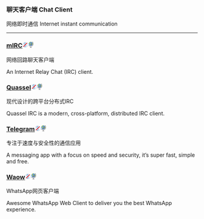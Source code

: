 ### 聊天客户端   Chat Client

网络即时通信   Internet instant communication

---

### [mIRC](http://www.mirc.com/)![](/assets/图片2.png)![](/assets/earth-globe.png)

网络回路聊天客户端

An Internet Relay Chat \(IRC\) client.

### [Quassel](http://quassel-irc.org/)![](/assets/图片2.png)![](/assets/earth-globe.png)

现代设计的跨平台分布式IRC

Quassel IRC is a modern, cross-platform, distributed IRC client.

### [Telegram](https://desktop.telegram.org/)![](/assets/图片2.png)![](/assets/earth-globe.png)

专注于速度与安全性的通信应用

A messaging app with a focus on speed and security, it’s super fast, simple and free.

### [Waow](http://dedg3.com/wao/)![](/assets/图片2.png)![](/assets/earth-globe.png)

WhatsApp网页客户端

Awesome WhatsApp Web Client to deliver you the best WhatsApp experience.

